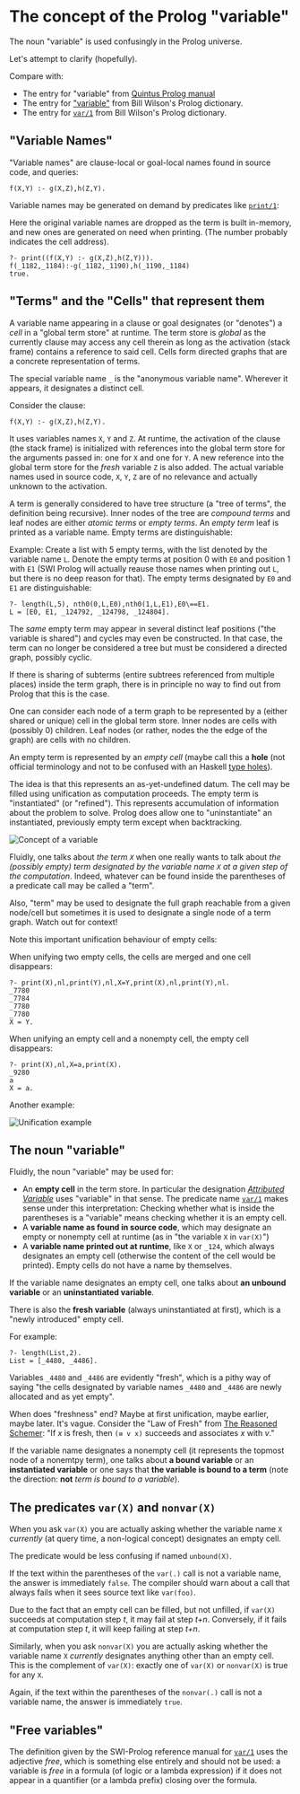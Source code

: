 # The concept of the Prolog "variable"

The noun "variable" is used confusingly in the Prolog universe. 

Let's attempt to clarify (hopefully).

Compare with:

- The entry for "variable" from [Quintus Prolog manual](https://quintus.sics.se/isl/quintus/html/quintus/glo-glo.html)
- The entry for ["variable"](http://www.cse.unsw.edu.au/~billw/prologdict.html#variable) from Bill Wilson's Prolog dictionary.
- The entry for [`var/1`](http://www.cse.unsw.edu.au/~billw/prologdict.html#termtype) from Bill Wilson's Prolog dictionary.

## "Variable Names"

"Variable names" are clause-local or goal-local names found in source code, and queries:

```
f(X,Y) :- g(X,Z),h(Z,Y).
```

Variable names may be generated on demand by predicates like [`print/1`](https://eu.swi-prolog.org/pldoc/doc_for?object=print/1):

Here the original variable names are dropped as the term is built in-memory, and new ones are generated on need when
printing. (The number probably indicates the cell address).

```
?- print((f(X,Y) :- g(X,Z),h(Z,Y))).
f(_1182,_1184):-g(_1182,_1190),h(_1190,_1184)
true.
```

## "Terms" and the "Cells" that represent them

A variable name appearing in a clause or goal designates (or "denotes") a _cell_ in a "global term store" at runtime.
The term store is _global_ as the currently clause may access any cell therein as long as the activation (stack frame)
contains a reference to said cell. Cells form directed graphs that are a concrete representation of terms.   

The special variable name `_` is the "anonymous variable name". Wherever it appears, it designates a distinct cell.

Consider the clause:

```
f(X,Y) :- g(X,Z),h(Z,Y).
```

It uses variables names `X`, `Y` and `Z`. At runtime, the activation of the clause (the stack frame) is initialized with
references into the global term store for the arguments passed in: one for `X` and one for `Y`. A new reference into the 
global term store for the _fresh_ variable `Z` is also added. The actual variable names used in source code, `X`, `Y`, `Z`
are of no relevance and actually unknown to the activation. 

A term is generally considered to have tree structure (a "tree of terms", the definition being recursive). Inner nodes of
the tree are _compound terms_ and leaf nodes are either _atomic terms_ or _empty terms_. An _empty term_ leaf is printed
as a variable name. Empty terms are distinguishable: 

Example: Create a list with 5 empty terms, with the list denoted by the variable name `L`. Denote the empty terms at
position 0 with `E0` and position 1 with `E1` (SWI Prolog will actually reause those names when printing out
`L`, but there is no deep reason for that). The empty terms designated by `E0` and `E1` are distinguishable:

```
?- length(L,5), nth0(0,L,E0),nth0(1,L,E1),E0\==E1.
L = [E0, E1, _124792, _124798, _124804].
```

The _same_ empty term may appear in several distinct leaf positions ("the variable is shared") and cycles may even be
constructed. In that case, the term can no longer be considered a tree  but must be considered a directed graph, possibly cyclic.

If there is sharing of subterms (entire subtrees referenced from multiple places) inside the term graph, there is in
principle no way to find out from Prolog that this is the case.

One can consider each node of a term graph to be represented by a (either shared or unique) cell in the global term store.
Inner nodes are cells with (possibly 0) children. Leaf nodes (or rather, nodes the the edge of the graph) are cells with 
no children. 

An empty term is represented by an _empty cell_ (maybe call this a **hole** (not official terminology and not to be confused 
with an Haskell [type holes](https://wiki.haskell.org/GHC/Typed_holes)). 

The idea is that this represents an as-yet-undefined datum. The cell may be filled using unification as computation
proceeds. The empty term is "instantiated" (or "refined"). This represents accumulation of information about the problem to 
solve. Prolog does allow one to "uninstantiate" an instantiated, previously empty term except when backtracking.

![Concept of a variable](concept_of_variable.svg)

Fluidly, one talks about _the term `X`_ when one really wants to talk about _the (possibly empty) term designated by the 
variable name `X` at a given step of the computation_. Indeed, whatever can be found inside the parentheses of a 
predicate call may be called a "term".

Also, "term" may be used to designate the full graph reachable from a given node/cell but sometimes it is used to
designate a single node of a term graph. Watch out for context!

Note this important unification behaviour of empty cells:

When unifying two empty cells, the cells are merged and one cell disappears:

```
?- print(X),nl,print(Y),nl,X=Y,print(X),nl,print(Y),nl.
_7780
_7784
_7780
_7780
X = Y.
```

When unifying an empty cell and a nonempty cell, the empty cell disappears:

```
?- print(X),nl,X=a,print(X).
_9280
a
X = a.
```

Another example:

![Unification example](unification_example.svg)

## The noun "variable"

Fluidly, the noun "variable" may be used for:

- An **empty cell** in the term store. In particular the designation [_Attributed Variable_](https://eu.swi-prolog.org/pldoc/man?section=attvar)
uses "variable" in that sense. The predicate name [`var/1`](https://eu.swi-prolog.org/pldoc/doc_for?object=var/1) makes sense under this 
interpretation: Checking whether what is inside the parentheses is a "variable" means checking whether it is an empty cell.
- A **variable name as found in source code**, which may designate an empty or nonempty cell at runtime (as in "the variable `X` in `var(X)`")
- A **variable name printed out at runtime**, like `X` or `_124`, which always designates an empty cell (otherwise the content of the cell would be
printed). Empty cells do not have a name by themselves.

If the variable name designates an empty cell, one talks about **an unbound variable** or an **uninstantiated variable**. 

There is also the **fresh variable** (always uninstantiated at first), which is a "newly introduced" empty cell. 

For example:

```
?- length(List,2).
List = [_4480, _4486].
```

Variables `_4480` and `_4486` are evidently "fresh", which is a pithy way of saying "the cells designated by variable names `_4480` and `_4486` are newly allocated and as yet empty".

When does "freshness" end? Maybe at first unification, maybe earlier, maybe later. It's vague. Consider the "Law of Fresh" from [The Reasoned Schemer](https://mitpress.mit.edu/books/reasoned-schemer): "If _x_ is fresh, then `(≡ v x)` succeeds and associates _x_ with _v_."

If the variable name designates a nonempty cell (it represents the topmost node of a nonemtpy term), one talks about **a bound variable** or an
**instantiated variable** or one says that **the variable is bound to a term** (note the direction: **not** _term is bound to a variable_).

## The predicates `var(X)` and `nonvar(X)`

When you ask `var(X)` you are actually asking whether the variable name `X` _currently_ (at query time, a non-logical concept)
designates an empty cell.

The predicate would be less confusing if named `unbound(X)`.

If the text within the parentheses of the `var(.)` call is not a variable name, the answer is immediately `false`. 
The compiler should warn about a call that always fails when it sees source text like `var(foo)`.

 Due to the fact that an empty cell can be filled, but not unfilled, if `var(X)` succeeds at computation
step _t_, it may fail at step _t+n_. Conversely, if it fails at computation step _t_, it will keep failing at step _t+n_.

Similarly, when you ask `nonvar(X)` you are actually asking whether the variable name `X` _currently_ designates anything other
than an empty cell. This is the complement of `var(X)`: exactly one of `var(X)` or `nonvar(X)` is true for any `X`.  

Again, if the text within the parentheses of the `nonvar(.)` call is not a variable name, the answer is immediately `true`.

## "Free variables"

The definition given by the SWI-Prolog reference manual for
[`var/1`](https://eu.swi-prolog.org/pldoc/doc_for?object=var/1) uses the adjective _free_, which is something else
entirely and should not be used: a variable is _free_ in a formula (of logic or a lambda expression) if it does not appear
in a quantifier (or a lambda prefix) closing over the formula.

